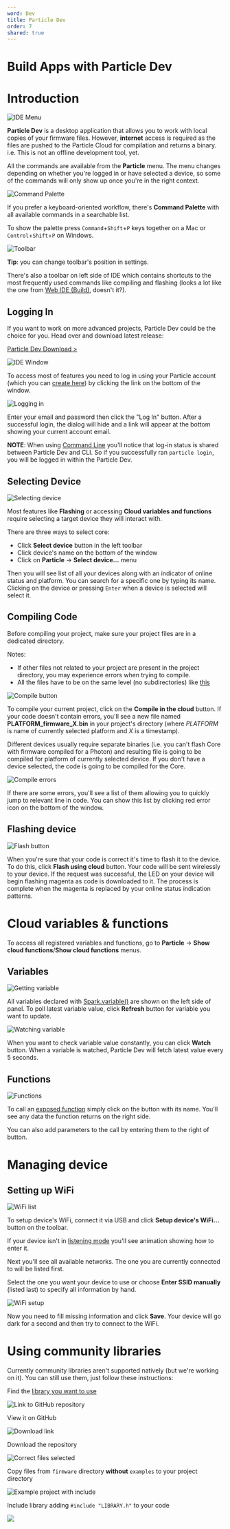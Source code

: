 ```yaml
---
word: Dev
title: Particle Dev
order: 7
shared: true
---
```


Build Apps with Particle Dev
===

Introduction
===

![IDE Menu]({{assets}}/images/ide-menu.jpg)

**Particle Dev** is a desktop application that allows you to work with local copies of your firmware files. However, **internet** access is required as the files are pushed to the Particle Cloud for compilation and returns a binary. i.e. This is not an offline development tool, yet.

All the commands are available from the **Particle** menu. The menu changes depending on whether you're logged in or have selected a device, so some of the commands will only show up once you're in the right context.

![Command Palette]({{assets}}/images/ide-palette.jpg)

If you prefer a keyboard-oriented workflow, there's **Command Palette** with all available commands in a searchable list.

To show the palette press `Command`+`Shift`+`P` keys together on a Mac or `Control`+`Shift`+`P` on Windows.

![Toolbar]({{assets}}/images/ide-toolbar.jpg)

**Tip**: you can change toolbar's position in settings.

There's also a toolbar on left side of IDE which contains shortcuts to the most frequently used commands like compiling and flashing (looks a lot like the one from [Web IDE (Build)](https://build.particle.io/), doesn't it?).

Logging In
---
If you want to work on more advanced projects, Particle Dev could be the choice for you. Head over and download latest release:

[Particle Dev Download >](https://www.particle.io/dev)

![IDE Window]({{assets}}/images/ide-window.jpg)

To access most of features you need to log in using your Particle account (which you can [create here](https://build.particle.io/signup)) by clicking the link on the bottom of the window.

![Logging in]({{assets}}/images/ide-log-in.jpg)

Enter your email and password then click the "Log In" button. After a successful login, the dialog will hide and a link will appear at the bottom showing your current account email.

**NOTE**: When using [Command Line](../cli) you'll notice that log-in status is shared between Particle Dev and CLI. So if you successfully ran `particle login`, you will be logged in within the Particle Dev.

Selecting Device
---
![Selecting device]({{assets}}/images/ide-select-core.jpg)

Most features like **Flashing** or accessing **Cloud variables and functions** require selecting a target device they will interact with.

There are three ways to select core:

* Click **Select device** button in the left toolbar
* Click device's name on the bottom of the window
* Click on **Particle** -> **Select device...** menu

Then you will see list of all your devices along with an indicator of online status and platform. You can search for a specific one by typing its name. Clicking on the device or pressing `Enter` when a device is selected will select it.

Compiling Code
---
Before compiling your project, make sure your project files are in a dedicated directory.

Notes:
* If other files not related to your project are present in the project directory, you may experience errors when trying to compile.
* All the files have to be on the same level (no subdirectories) like [this]({{assets}}/images/ide-include-library.jpg)

![Compile button]({{assets}}/images/ide-compile.jpg)

To compile your current project, click on the **Compile in the cloud** button. If your code doesn't contain errors, you'll see a new file named **PLATFORM_firmware_X.bin** in your project's directory (where *PLATFORM* is name of currently selected platform and *X* is a timestamp).

Different devices usually require separate binaries (i.e. you can't flash Core with firmware compiled for a Photon) and resulting file is going to be compiled for platform of currently selected device.  If you don't have a device selected, the code is going to be compiled for the Core.

![Compile errors]({{assets}}/images/ide-compile-errors.jpg)

If there are some errors, you'll see a list of them allowing you to quickly jump to relevant line in code. You can show this list by clicking red error icon on the bottom of the window.

Flashing device
---

![Flash button]({{assets}}/images/ide-flash.jpg)

When you're sure that your code is correct it's time to flash it to the device. To do this, click **Flash using cloud** button. Your code will be sent wirelessly to your device. If the request was successful, the LED on your device will begin flashing magenta as code is downloaded to it. The process is complete when the magenta is replaced by your online status indication patterns.

Cloud variables & functions
===

To access all registered variables and functions, go to **Particle** -> **Show cloud functions**/**Show cloud functions** menus.

Variables
---

![Getting variable]({{assets}}/images/ide-get-variable.gif)

All variables declared with [Spark.variable()](../firmware#spark-variable) are shown on the left side of panel. To poll latest variable value, click **Refresh** button for variable you want to update.

![Watching variable]({{assets}}/images/ide-watch-variable.gif)

When you want to check variable value constantly, you can click **Watch** button. When a variable is watched, Particle Dev will fetch latest value every 5 seconds.

Functions
---

![Functions]({{assets}}/images/ide-functions.gif)

To call an [exposed function](../firmware#spark-function) simply click on the button with its name. You'll see any data the function returns on the right side.

You can also add parameters to the call by entering them to the right of button.

Managing device
===

Setting up WiFi
---

![WiFi list]({{assets}}/images/ide-wifi-list.jpg)

To setup device's WiFi, connect it via USB and click **Setup device's WiFi...** button on the toolbar.

If your device isn't in [listening mode](../connect#connecting-your-device-listening-mode) you'll see animation showing how to enter it.

Next you'll see all available networks. The one you are currently connected to will be listed first.

Select the one you want your device to use or choose **Enter SSID manually** (listed last) to specify all information by hand.

![WiFi setup]({{assets}}/images/ide-wifi-save.jpg)

Now you need to fill missing information and click **Save**. Your device will go dark for a second and then try to connect to the WiFi.

Using community libraries
===

Currently community libraries aren't supported natively (but we're working on it). You can still use them, just follow these instructions:

Find the [library you want to use](../build/#flash-apps-with-particle-build-using-libraries)

![Link to GitHub repository]({{assets}}/images/build-libraries.jpg)

View it on GitHub

![Download link]({{assets}}/images/build-library-github.jpg)

Download the repository

![Correct files selected]({{assets}}/images/github-download.jpg)

Copy files from `firmware` directory **without** `examples` to your project directory

![Example project with include]({{assets}}/images/ide-selected-library.jpg)

Include library adding `#include "LIBRARY.h"` to your code

![]({{assets}}/images/ide-include-library.jpg)
